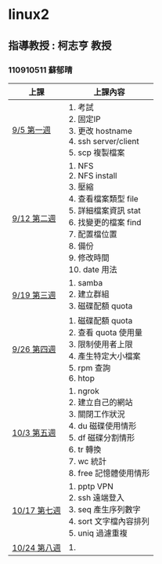 # linux2 
## 指導教授 : 柯志亨 教授
### 110910511 蘇郁晴

上課 | 上課內容
----|----
[9/5 第一週](https://github.com/yucing/linux2/blob/main/week/week1.md)|1. 考試 <br> 2. 固定IP <br> 3. 更改 hostname <br> 4. ssh server/client <br> 5. scp 複製檔案
[9/12 第二週](https://github.com/yucing/linux2/blob/main/week/week2.md)|1. NFS <br> 2. NFS install <br> 3. 壓縮 <br> 4. 查看檔案類型 file <br> 5. 詳細檔案資訊 stat <br> 6. 找變更的檔案 find <br> 7. 配置檔位置 <br> 8. 備份 <br> 9. 修改時間 <br> 10. date 用法
[9/19 第三週](https://github.com/yucing/linux2/blob/main/week/week3.md)|1. samba <br> 2. 建立群組 <br> 3. 磁碟配額 quota
[9/26 第四週](https://github.com/yucing/linux2/blob/main/week/week4.md)|1. 磁碟配額 quota <br> 2. 查看 quota 使用量 <br> 3. 限制使用者上限 <br> 4. 產生特定大小檔案 <br> 5. rpm 查詢 <br> 6. htop
[10/3 第五週](https://github.com/yucing/linux2/blob/main/week/week5.md)|1. ngrok <br> 2. 建立自己的網站 <br> 3. 關閉工作狀況 <br> 4. du 磁碟使用情形 <br> 5. df 磁碟分割情形 <br> 6. tr 轉換 <br> 7. wc 統計 <br> 8. free 記憶體使用情形
[10/17 第七週](https://github.com/yucing/linux2/blob/main/week/week7.md)|1. pptp VPN <br> 2. ssh 遠端登入<br> 3. seq 產生序列數字 <br> 4. sort 文字檔內容排列 <br> 5. uniq 過濾重複
[10/24 第八週](https://github.com/yucing/linux2/blob/main/week/week8.md)|1. 